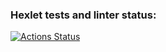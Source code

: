 ### Hexlet tests and linter status:
[![Actions Status](https://github.com/isas2/devops-for-programmers-project-76/actions/workflows/hexlet-check.yml/badge.svg)](https://github.com/isas2/devops-for-programmers-project-76/actions)